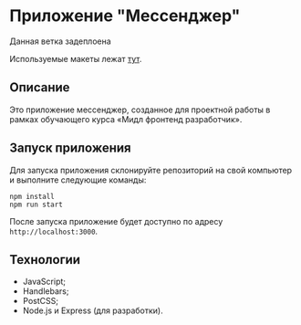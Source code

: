 # Приложение "Мессенджер"

Данная ветка задеплоена 

Используемые макеты лежат [тут](https://www.figma.com/file/7OcXB01uzGMCjeEVUtX2qO/%D0%A8%D0%B0%D0%B1%D0%BB%D0%BE%D0%BD-%D1%87%D0%B0%D1%82%D0%B0?node-id=0-1&t=X1dZG2phkR5vm5gL-0).

## Описание

Это приложение мессенджер, созданное для проектной работы в рамках обучающего курса «Мидл фронтенд разработчик».  

## Запуск приложения

Для запуска приложения склонируйте репозиторий на свой компьютер и выполните следующие команды:

```
npm install
npm run start
```

После запуска приложение будет доступно по адресу `http://localhost:3000`.

## Технологии

- JavaScript;
- Handlebars;
- PostCSS;
- Node.js и Express (для разработки).
